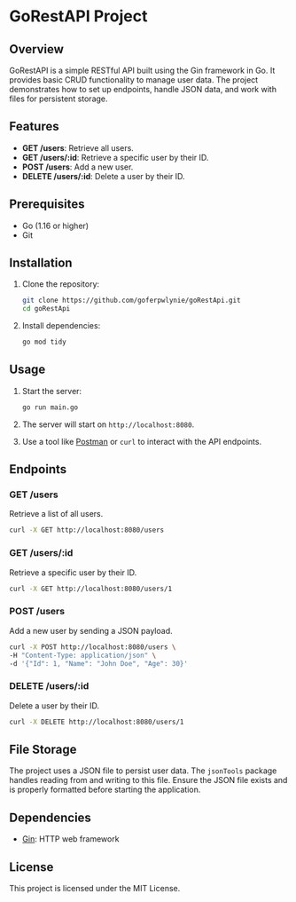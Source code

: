 # GoRestAPI Project

## Overview
GoRestAPI is a simple RESTful API built using the Gin framework in Go. It provides basic CRUD functionality to manage user data. The project demonstrates how to set up endpoints, handle JSON data, and work with files for persistent storage.

## Features
- **GET /users**: Retrieve all users.
- **GET /users/:id**: Retrieve a specific user by their ID.
- **POST /users**: Add a new user.
- **DELETE /users/:id**: Delete a user by their ID.

## Prerequisites
- Go (1.16 or higher)
- Git

## Installation
1. Clone the repository:
   ```bash
   git clone https://github.com/goferpwlynie/goRestApi.git
   cd goRestApi
   ```

2. Install dependencies:
   ```bash
   go mod tidy
   ```

## Usage
1. Start the server:
   ```bash
   go run main.go
   ```

2. The server will start on `http://localhost:8080`.

3. Use a tool like [Postman](https://www.postman.com/) or `curl` to interact with the API endpoints.

## Endpoints

### GET /users
Retrieve a list of all users.
```bash
curl -X GET http://localhost:8080/users
```

### GET /users/:id
Retrieve a specific user by their ID.
```bash
curl -X GET http://localhost:8080/users/1
```

### POST /users
Add a new user by sending a JSON payload.
```bash
curl -X POST http://localhost:8080/users \
-H "Content-Type: application/json" \
-d '{"Id": 1, "Name": "John Doe", "Age": 30}'
```

### DELETE /users/:id
Delete a user by their ID.
```bash
curl -X DELETE http://localhost:8080/users/1
```

## File Storage
The project uses a JSON file to persist user data. The `jsonTools` package handles reading from and writing to this file. Ensure the JSON file exists and is properly formatted before starting the application.

## Dependencies
- [Gin](https://github.com/gin-gonic/gin): HTTP web framework

## License
This project is licensed under the MIT License.


